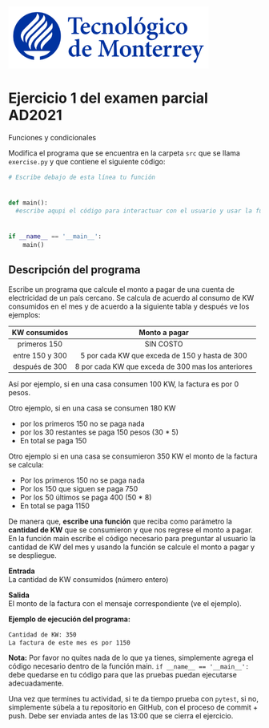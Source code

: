 ![Tec de Monterrey](../../images/logotecmty.png)
# Ejercicio 1 del examen parcial AD2021
Funciones y condicionales

Modifica el programa que se encuentra en la carpeta `src` que se llama `exercise.py` y que contiene el siguiente código:

```python
# Escribe debajo de esta línea tu función


def main():
  #escribe aqupi el código para interactuar con el usuario y usar la función


if __name__ == '__main__':
    main()
```

## Descripción del programa  
Escribe un programa que calcule el monto a pagar de una cuenta de electricidad de un país cercano. Se calcula de acuerdo al consumo de KW consumidos en el mes y de acuerdo a la siguiente tabla y después ve los ejemplos:

| KW consumidos |  Monto a pagar  |  
| :-------------: |:-------------:| 
| primeros 150     | SIN COSTO    |
|entre 150 y 300 | 5 por cada KW que exceda de 150 y hasta de 300  |
|después de 300| 8 por cada KW que exceda de 300 mas los anteriores |

Así por ejemplo, si en una casa consumen 100 KW, la factura es por 0 pesos.

Otro ejemplo, si en una casa se consumen 180 KW
- por los primeros 150 no se paga nada
- por los 30 restantes se paga 150 pesos (30 * 5)
- En total se paga 150

Otro ejemplo si en una casa se consumieron 350 KW el monto de la factura se calcula:
- Por los primeros 150 no se paga nada
- Por los 150 que siguen se paga 750
- Por los 50 últimos se paga 400 (50 * 8)
- En total se paga 1150

De manera que, **escribe una función** que reciba como parámetro la **cantidad de KW** que se consumieron y que nos regrese el monto a pagar. 
En la función main escribe el código necesario para preguntar al usuario la cantidad de KW del mes y usando la función se calcule el monto a pagar y se despliegue.

**Entrada**  
La cantidad de KW consumidos (número entero)

**Salida**  
El monto de la factura con el mensaje correspondiente (ve el ejemplo).

**Ejemplo de ejecución del programa:** 
``` 
Cantidad de KW: 350
La factura de este mes es por 1150  
```
**Nota:** Por favor no quites nada de lo que ya tienes, simplemente agrega el código 
necesario dentro de la función main. 
`if __name__ == '__main__':` debe quedarse en tu código para que las pruebas puedan 
ejecutarse adecuadamente.

Una vez que termines tu actividad, si te da tiempo prueba con
`pytest`, si no, simplemente súbela a tu repositorio en GitHub, con el proceso de commit + push.
Debe ser enviada antes de las 13:00 que se cierra el ejercicio.


